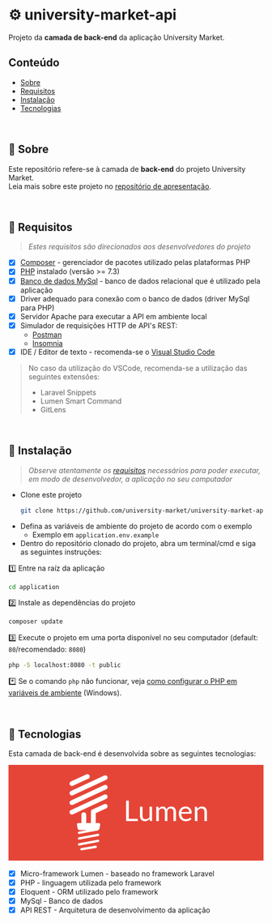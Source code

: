 # :gear: university-market-api
Projeto da **camada de back-end** da aplicação University Market.

## Conteúdo

* [Sobre](#about)
* [Requisitos](#requirements)
* [Instalação](#installation)
* [Tecnologias](#technologies)

<div id='about'/> &nbsp;

## :pushpin: Sobre

Este repositório refere-se à camada de **back-end** do projeto University Market.<br>
Leia mais sobre este projeto no [repositório de apresentação](https://github.com/university-market/university-market).

<div id='requirements'/> &nbsp;

## :pushpin: Requisitos

>*Estes requisitos são direcionados aos desenvolvedores do projeto*

- [x] [Composer](https://getcomposer.org/) - gerenciador de pacotes utilizado pelas plataformas PHP
- [x] [PHP](https://www.php.net/downloads) instalado (versão >= 7.3)
- [x] [Banco de dados MySql](https://www.devmedia.com.br/mysql-tutorial/33309) - banco de dados relacional que é utilizado pela aplicação
- [x] Driver adequado para conexão com o banco de dados (driver MySql para PHP)
- [x] Servidor Apache para executar a API em ambiente local
- [x] Simulador de requisições HTTP de API's REST:
  - [Postman](https://www.postman.com/downloads/)
  - [Insomnia](https://insomnia.rest/download)
- [x] IDE / Editor de texto - recomenda-se o [Visual Studio Code](https://code.visualstudio.com/)
  
> No caso da utilização do VSCode, recomenda-se a utilização das seguintes extensões:
> * Laravel Snippets
> * Lumen Smart Command
> * GitLens

<div id='installation'/> &nbsp;

## :pushpin: Instalação

>*Observe atentamente os [requisitos](#requirements) necessários para poder executar, em modo de desenvolvedor, a aplicação no seu computador*

* Clone este projeto
  ```bash
  git clone https://github.com/university-market/university-market-api.git
  ```
* Defina as variáveis de ambiente do projeto de acordo com o exemplo
  - Exemplo em `application.env.example`
* Dentro do repositório clonado do projeto, abra um terminal/cmd e siga as seguintes instruções:

:one: Entre na raíz da aplicação
```bash
cd application
```
:two: Instale as dependências do projeto
```bash
composer update
```
:three: Execute o projeto em uma porta disponível no seu computador (default: `80`/recomendado: `8080`)
```bash
php -S localhost:8080 -t public
```
:asterisk: Se o comando `php` não funcionar, veja [como configurar o PHP em variáveis de ambiente](https://pt.stackoverflow.com/questions/183571/como-configurar-um-ambiente-de-desenvolvimento-manualmente) (Windows).

<div id='technologies'/> &nbsp;

## :pushpin: Tecnologias

Esta camada de back-end é desenvolvida sobre as seguintes tecnologias:

![lumen-logo](assets/technologies/logo-lumen.png)

- [x] Micro-framework Lumen - baseado no framework Laravel
- [x] PHP - linguagem utilizada pelo framework
- [x] Eloquent - ORM utilizado pelo framework
- [x] MySql - Banco de dados
- [x] API REST - Arquitetura de desenvolvimento da aplicação
